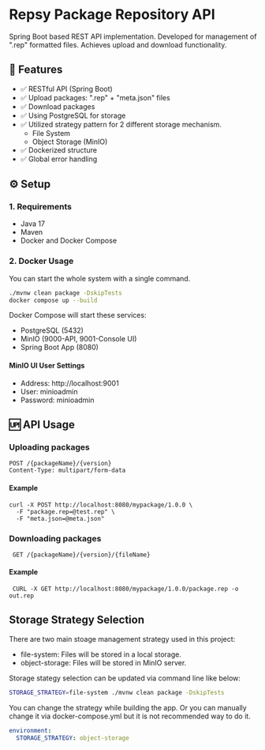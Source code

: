 # Repsy Package Repository API

Spring Boot based REST API implementation. Developed for management of ".rep" formatted files. Achieves upload and download functionality.

## 🚀 Features

- ✅ RESTful API (Spring Boot)
- ✅ Upload packages: ".rep" + "meta.json" files
- ✅ Download packages
- ✅ Using PostgreSQL for storage
- ✅ Utilized strategy pattern for 2 different storage mechanism.
  - File System
  - Object Storage (MinIO)
- ✅ Dockerized structure
- ✅ Global error handling

## ⚙️ Setup

### 1. Requirements

- Java 17
- Maven
- Docker and Docker Compose

### 2. Docker Usage

You can start the whole system with a single command.

```bash
./mvnw clean package -DskipTests
docker compose up --build
```

Docker Compose will start these services:

- PostgreSQL (5432)
- MinIO (9000-API, 9001-Console UI)
- Spring Boot App (8080)

#### MinIO UI User Settings

- Address: http://localhost:9001
- User: minioadmin
- Password: minioadmin

## 🆙 API Usage

### Uploading packages

```
POST /{packageName}/{version}
Content-Type: multipart/form-data
```

#### Example

```
curl -X POST http://localhost:8080/mypackage/1.0.0 \
  -F "package.rep=@test.rep" \
  -F "meta.json=@meta.json"
```

### Downloading packages

` GET /{packageName}/{version}/{fileName}`

#### Example

` CURL -X GET http://localhost:8080/mypackage/1.0.0/package.rep -o out.rep`

## Storage Strategy Selection

There are two main stoage management strategy used in this project:

- file-system: Files will be stored in a local storage.
- object-storage: Files will be stored in MinIO server.

Storage stategy selection can be updated via command line like below:

```bash
STORAGE_STRATEGY=file-system ./mvnw clean package -DskipTests
```

You can change the strategy while building the app. Or you can manually change it via docker-compose.yml but it is not recommended way to do it.

```docker-compose.yml
environment:
  STORAGE_STRATEGY: object-storage
```
